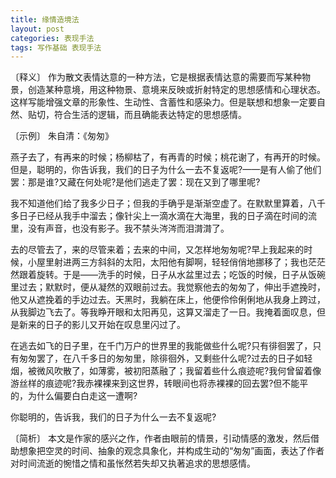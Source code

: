 ```yaml
---
title: 缘情造境法
layout: post
categories: 表现手法
tags: 写作基础 表现手法
---
```


〔释义〕 作为散文表情达意的一种方法，它是根据表情达意的需要而写某种物景，创造某种意境，用这种物景、意境来反映或折射特定的思想感情和心理状态。这样写能增强文章的形象性、生动性、含蓄性和感染力。但是联想和想象一定要自然、贴切，符合生活的逻辑，而且确能表达特定的思想感情。

〔示例〕 朱自清：《匆匆》

燕子去了，有再来的时候；杨柳枯了，有再青的时候；桃花谢了，有再开的时候。但是，聪明的，你告诉我，我们的日子为什么一去不复返呢?——是有人偷了他们罢：那是谁?又藏在何处呢?是他们逃走了罢：现在又到了哪里呢?

我不知道他们给了我多少日子；但我的手确乎是渐渐空虚了。在默默里算着，八千多日子已经从我手中溜去；像针尖上一滴水滴在大海里，我的日子滴在时间的流里，没有声音，也没有影子。我不禁头涔涔而泪潸潸了。

去的尽管去了，来的尽管来着；去来的中间，又怎样地匆匆呢?早上我起来的时候，小屋里射进两三方斜斜的太阳，太阳他有脚啊，轻轻俏俏地挪移了；我也茫茫然跟着旋转。于是——洗手的时候，日子从水盆里过去；吃饭的时候，日子从饭碗里过去；默默时，便从凝然的双眼前过去。我觉察他去的匆匆了，伸出手遮挽时，他又从遮挽着的手边过去。天黑时，我躺在床上，他便伶伶俐俐地从我身上跨过，从我脚边飞去了。等我睁开眼和太阳再见，这算又溜走了一日。我掩着面叹息，但是新来的日子的影儿又开始在叹息里闪过了。

在逃去如飞的日子里，在千门万户的世界里的我能做些什么呢?只有徘徊罢了，只有匆匆罢了，在八千多日的匆匆里，除徘徊外，又剩些什么呢?过去的日子如轻烟，被微风吹散了，如薄雾，被初阳蒸融了；我留着些什么痕迹呢?我何曾留着像游丝样的痕迹呢?我赤裸裸来到这世界，转眼间也将赤裸裸的回去罢?但不能平的，为什么偏要白白走这一遭啊?

你聪明的，告诉我，我们的日子为什么一去不复返呢?

〔简析〕 本文是作家的感兴之作，作者由眼前的情景，引动情感的激发，然后借助想象把空灵的时间、抽象的观念具象化，并构成生动的“匆匆”画面，表达了作者对时间流逝的惋惜之情和虽怅然若失却又执著追求的思想感情。 